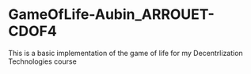 # GameOfLife-Aubin_ARROUET-CDOF4
This is a basic implementation of the game of life for my Decentrlization Technologies course
